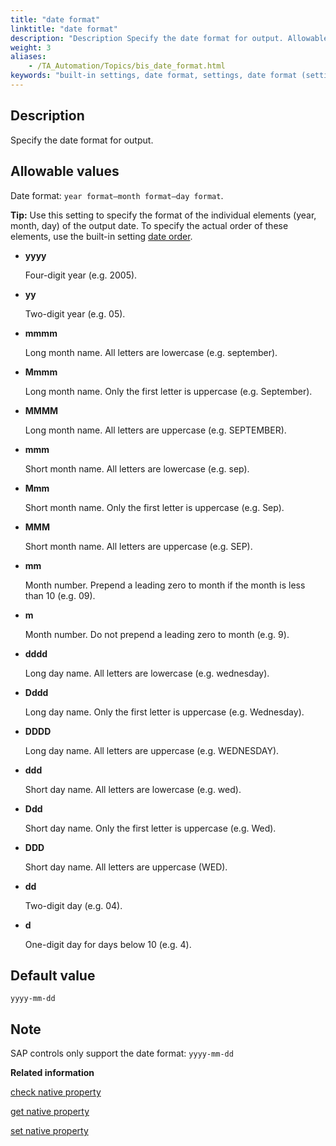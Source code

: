 ```yaml
--- 
title: "date format"
linktitle: "date format"
description: "Description Specify the date format for output. Allowable values Date format: year format–month format–day format . Tip: Use this setting to specify the format of the individual elements (year, month, ..."
weight: 3
aliases: 
    - /TA_Automation/Topics/bis_date_format.html
keywords: "built-in settings, date format, settings, date format (settings), format date, date format"
---
```


## Description

Specify the date format for output.

## Allowable values

Date format: `year format–month format–day format`.

**Tip:** Use this setting to specify the format of the individual elements \(year, month, day\) of the output date. To specify the actual order of these elements, use the built-in setting [date order](/TA_Automation/Topics/bis_date_order.html).

-   **yyyy**

    Four-digit year \(e.g. 2005\).

-   **yy**

    Two-digit year \(e.g. 05\).


-   **mmmm**

    Long month name. All letters are lowercase \(e.g. september\).

-   **Mmmm**

    Long month name. Only the first letter is uppercase \(e.g. September\).

-   **MMMM**

    Long month name. All letters are uppercase \(e.g. SEPTEMBER\).

-   **mmm**

    Short month name. All letters are lowercase \(e.g. sep\).

-   **Mmm**

    Short month name. Only the first letter is uppercase \(e.g. Sep\).

-   **MMM**

    Short month name. All letters are uppercase \(e.g. SEP\).

-   **mm**

    Month number. Prepend a leading zero to month if the month is less than 10 \(e.g. 09\).

-   **m**

    Month number. Do not prepend a leading zero to month \(e.g. 9\).


-   **dddd**

    Long day name. All letters are lowercase \(e.g. wednesday\).

-   **Dddd**

    Long day name. Only the first letter is uppercase \(e.g. Wednesday\).

-   **DDDD**

    Long day name. All letters are uppercase \(e.g. WEDNESDAY\).

-   **ddd**

    Short day name. All letters are lowercase \(e.g. wed\).

-   **Ddd**

    Short day name. Only the first letter is uppercase \(e.g. Wed\).

-   **DDD**

    Short day name. All letters are uppercase \(WED\).

-   **dd**

    Two-digit day \(e.g. 04\).

-   **d**

    One-digit day for days below 10 \(e.g. 4\).


## Default value

`yyyy-mm-dd`

## Note

SAP controls only support the date format: `yyyy-mm-dd`




**Related information**  


[check native property](/TA_Automation/Topics/bia_check_native_property.html)

[get native property](/TA_Automation/Topics/bia_get_native_property.html)

[set native property](/TA_Automation/Topics/bia_set_native_property.html)

